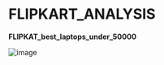 # FLIPKART_ANALYSIS

**FLIPKAT_best_laptops_under_50000**




![image](https://github.com/Swati-Latta/FLIPKART_ANALYSIS/assets/134490572/0c7235c5-3412-4412-9c0b-36308b2f2807)
